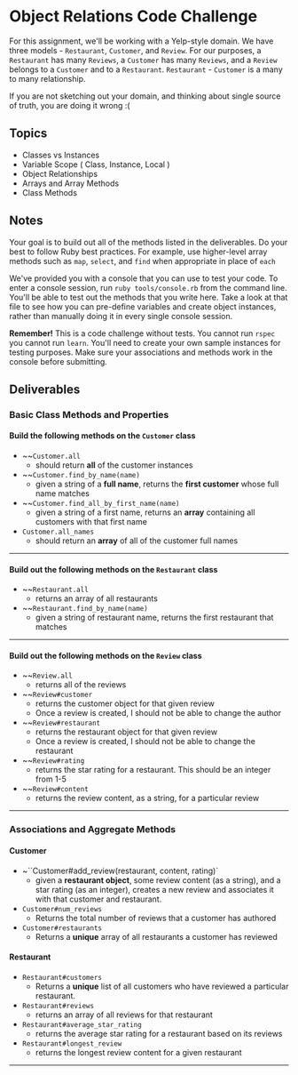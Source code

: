 # Object Relations Code Challenge

For this assignment, we'll be working with a Yelp-style domain. We have three models - `Restaurant`, `Customer`, and `Review`.
For our purposes, a `Restaurant` has many `Reviews`, a `Customer` has many `Reviews`, and a `Review` belongs to a `Customer` and to a `Restaurant`.
`Restaurant` - `Customer` is a many to many relationship.

If you are not sketching out your domain, and thinking about single source of truth,
you are doing it wrong :(

## Topics

- Classes vs Instances
- Variable Scope ( Class, Instance, Local )
- Object Relationships
- Arrays and Array Methods
- Class Methods

## Notes

Your goal is to build out all of the methods listed in the deliverables. Do your best to follow Ruby best practices. For example, use higher-level array methods such as `map`, `select`, and `find` when appropriate in place of `each`

We've provided you with a console that you can use to test your code. To enter a console session, run `ruby tools/console.rb` from the command line. You'll be able to test out the methods that you write here. Take a look at that file to see how you can pre-define variables and create object instances, rather than manually doing it in every single console session.

**Remember!** This is a code challenge without tests. You cannot run `rspec` you cannot run `learn`. You'll need to create your own sample instances for testing purposes. Make sure your associations and methods work in the console before submitting.

## Deliverables

### Basic Class Methods and Properties

#### Build the following methods on the `Customer` class

- ~~`Customer.all`
  - should return **all** of the customer instances
- ~~`Customer.find_by_name(name)`
  - given a string of a **full name**, returns the **first customer** whose full name matches
- ~~`Customer.find_all_by_first_name(name)`
  - given a string of a first name, returns an **array** containing all customers with that first name
- `Customer.all_names`
  - should return an **array** of all of the customer full names

---

#### Build out the following methods on the `Restaurant` class

- ~~`Restaurant.all`
  - returns an array of all restaurants
- ~~`Restaurant.find_by_name(name)`
  - given a string of restaurant name, returns the first restaurant that matches

---

#### Build out the following methods on the `Review` class

- ~~`Review.all`
  - returns all of the reviews
- ~~`Review#customer`
  - returns the customer object for that given review
  - Once a review is created, I should not be able to change the author
- ~~`Review#restaurant`
  - returns the restaurant object for that given review
  - Once a review is created, I should not be able to change the restaurant
- ~~`Review#rating`
  - returns the star rating for a restaurant. This should be an integer from 1-5
- ~~`Review#content`
  - returns the review content, as a string, for a particular review

---

### Associations and Aggregate Methods

#### Customer

- ~``Customer#add_review(restaurant, content, rating)`
  - given a **restaurant object**, some review content (as a string), and a star rating (as an integer), creates a new review and associates it with that customer and restaurant.
- `Customer#num_reviews`
  - Returns the total number of reviews that a customer has authored
- `Customer#restaurants`
  - Returns a **unique** array of all restaurants a customer has reviewed

#### Restaurant

- `Restaurant#customers`
  - Returns a **unique** list of all customers who have reviewed a particular restaurant.
- `Restaurant#reviews`
  - returns an array of all reviews for that restaurant
- `Restaurant#average_star_rating`
  - returns the average star rating for a restaurant based on its reviews
- `Restaurant#longest_review`
  - returns the longest review content for a given restaurant

---
